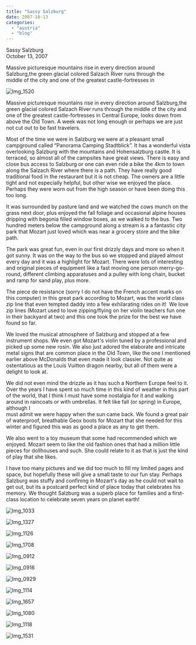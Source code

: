 ```yaml
---
title: "Sassy Salzburg"
date: 2007-10-13
categories: 
  - "austria"
  - "blog"
---
```


Sassy Salzburg  
October 13, 2007

Massive picturesque mountains rise in every direction around  
Salzburg,the green glacial colored Salzach River runs through the  
middle of the city and one of the greatest castle-fortresses in

<!--more-->

![Img_1520](https://pub-ac94b3f306b24c0dba4238943c97f2e1.r2.dev/photos/uncategorized/2008/02/24/img_1520.png)

  

Massive picturesque mountains rise in every direction around Salzburg,the green glacial colored Salzach River runs through the middle of the city and one of the greatest castle-fortresses in Central Europe, looks down from above the Old Town. A week was not long enough or perhaps we are just not cut out to be fast travelers.

Most of the time we were in Salzburg we were at a pleasant small campground called “Panorama Camping Stadtblick”. It has a wonderful vista overlooking Salzburg with the mountains and Hohensalzburg castle. It is terraced, so almost all of the campsites have great views. There is easy and close bus access to Salzburg or one can even ride a bike the 4km to town along the Salzach River where there is a path. They have really good traditional food in the restaurant but it is not cheap. The owners are a little tight and not especially helpful, but other wise we enjoyed the place. Perhaps they were worn out from the high season or have been doing this too long.

It was surrounded by pasture land and we watched the cows munch on the grass next door, plus enjoyed the fall foliage and occasional alpine houses dripping with begonia filled window boxes, as we walked to the bus. Two hundred meters below the campground along a stream is a a fantastic city park that Mozart just loved which was near a grocery store and the bike path.

The park was great fun, even in our first drizzly days and more so when it got sunny. It was on the way to the bus so we stopped and played almost every day and it was a highlight for Mozart. There were lots of interesting and original pieces of equipment like a fast moving one person merry-go-round, different climbing apparatuses and a pulley with long chain, bucket and ramp for sand play, plus more.

The piece de resistance (sorry I do not have the French accent marks on this computer) in this great park according to Mozart, was the world class zip line that even tempted daddy into a few exhilarating rides on it!  We love zip lines (Mozart used to love zipping/flying on her violin teachers fun one in their backyard at two) and this one took the prize for the best we have found so far.

We loved the musical atmosphere of Salzburg and stopped at a few instrument shops. We even got Mozart's violin tuned by a professional and picked up some new rosin. We also just adored the elaborate and intricate metal signs that are common place in the Old Town, like the one I mentioned earlier above McDonalds that even made it look classier. Not quite as ostentatious as the Louis Vuitton dragon nearby, but all of them were a delight to look at.

We did not even mind the drizzle as it has such a Northern Europe feel to it. Over the years I have spent so much time in this kind of weather in this part of the world, that I think I must have some nostalgia for it and walking around in raincoats or with umbrellas. It felt like fall (or spring) in Europe, although I  
must admit we were happy when the sun came back. We found a great pair of waterproof, breathable Geox boots for Mozart that she needed for this winter and figured this was as good a place as any to get them.

We also went to a toy museum that some had recommended which we enjoyed. Mozart seem to like the old fashion ones that had a million little pieces for dollhouses and such. She could relate to it as that is just the kind of play that she likes.

I have too many pictures and we did too much to fill my limited pages and space, but hopefully these will give a small taste to our fun stay. Perhaps Salzburg was stuffy and confining in Mozart's day as he could not wait to get out, but its a postcard perfect kind of place today that celebrates his memory. We thought Salzburg was a superb place for families and a first-class location to celebrate seven years on planet earth!

![Img_1033](https://pub-ac94b3f306b24c0dba4238943c97f2e1.r2.dev/photos/uncategorized/2008/02/24/img_1033.png)

![Img_1327](https://pub-ac94b3f306b24c0dba4238943c97f2e1.r2.dev/photos/uncategorized/2008/02/24/img_1327.png)

![Img_1126](https://pub-ac94b3f306b24c0dba4238943c97f2e1.r2.dev/photos/uncategorized/2008/02/24/img_1126.png)

![Img_1708](https://pub-ac94b3f306b24c0dba4238943c97f2e1.r2.dev/photos/uncategorized/2008/02/24/img_1708.png)

![Img_0912](https://pub-ac94b3f306b24c0dba4238943c97f2e1.r2.dev/photos/uncategorized/2008/02/24/img_0912.png)

![Img_0916](https://pub-ac94b3f306b24c0dba4238943c97f2e1.r2.dev/photos/uncategorized/2008/02/24/img_0916.png)

![Img_0929](https://pub-ac94b3f306b24c0dba4238943c97f2e1.r2.dev/photos/uncategorized/2008/02/24/img_0929.png)

![Img_1114](https://pub-ac94b3f306b24c0dba4238943c97f2e1.r2.dev/photos/uncategorized/2008/02/24/img_1114.png)

![Img_1657](https://pub-ac94b3f306b24c0dba4238943c97f2e1.r2.dev/photos/uncategorized/2008/02/24/img_1657.png)

![Img_1080](https://pub-ac94b3f306b24c0dba4238943c97f2e1.r2.dev/photos/uncategorized/2008/02/24/img_1080.png)

![Img_1118](https://pub-ac94b3f306b24c0dba4238943c97f2e1.r2.dev/photos/uncategorized/2008/02/24/img_1118.png)

![Img_1531](https://pub-ac94b3f306b24c0dba4238943c97f2e1.r2.dev/photos/uncategorized/2008/02/24/img_1531.png)
